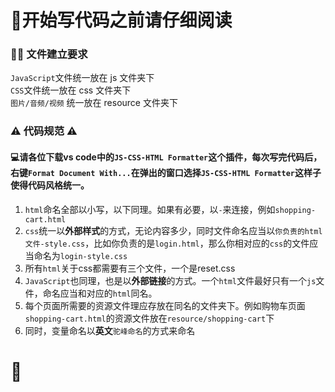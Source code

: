 # 👀开始写代码之前请仔细阅读

### 👨‍💻 文件建立要求

`JavaScript`文件统一放在 js 文件夹下  
`CSS`文件统一放在 css 文件夹下  
`图片/音频/视频` 统一放在 resource 文件夹下

### ⚠️ 代码规范 ⚠️

#### 💻请各位下载vs code中的```JS-CSS-HTML Formatter```这个插件，每次写完代码后，右键```Format Document With...```在弹出的窗口选择```JS-CSS-HTML Formatter```这样子使得代码风格统一。

1. ```html```命名全部以小写，以下同理。如果有必要，以```-```来连接，例如```shopping-cart.html```
2. `css`统一以**外部样式**的方式，无论内容多少，同时文件命名应当以`你负责的html文件-style.css`，比如你负责的是`login.html`，那么你相对应的`css`的文件应当命名为`login-style.css`
3. 所有```html```关于css都需要有三个文件，一个是reset.css
4. `JavaScript`也同理，也是以**外部链接**的方式。一个`html`文件最好只有一个`js`文件，命名应当和对应的`html`同名。
5. 每个页面所需要的资源文件理应存放在同名的文件夹下。例如购物车页面```shopping-cart.html```的资源文件放在```resource/shopping-cart```下
6. 同时，变量命名以**英文**```驼峰命名```的方式来命名
# 🦥

